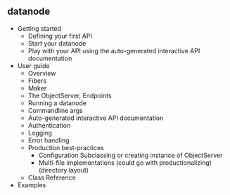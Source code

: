 datanode
----------

* Getting started
  * Defining your first API
  * Start your datanode
  * Play with your API using the auto-generated interactive API documentation
* User guide
  * Overview
  * Fibers
  * Maker
  * The ObjectServer, Endpoints
  * Running a datanode
  * Commandline args
  * Auto-generated interactive API documentation
  * Authentication
  * Logging
  * Error handling
  * Production best-practices
    * Configuration Subclassing or creating instance of ObjectServer
    * Multi-file implementations (could go with productionalizing) (directory layout)
  * Class Reference
* Examples


